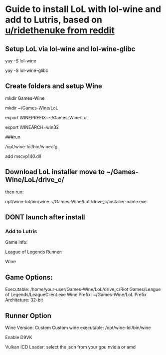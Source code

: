 # Guide to install LoL with lol-wine and add to Lutris, based on [u/ridethenuke from reddit](https://old.reddit.com/r/leagueoflinux/comments/bx0y2s/success_latest_arch_linux_winelol_patch_911/)

## Setup LoL via lol-wine and lol-wine-glibc
yay -S lol-wine

yay -S lol-wine-glibc

## Create folders and setup Wine

mkdir Games-Wine

mkdir ~/Games-Wine/LoL

export WINEPREFIX=~/Games-Wine/LoL

export WINEARCH=win32

###run

/opt/wine-lol/bin/winecfg

add mscvp140.dll

## Download LoL installer move to ~/Games-Wine/LoL/drive_c/
then run:

opt/wine-lol/bin/wine ~/Games-Wine/LoL/drive_c/installer-name.exe

## DONT launch after install

### Add to Lutris

Game info:

League of Legends
Runner:

Wine

## Game Options:
Executable: /home/your-user/Games-Wine/LoL/drive_c/Riot Games/League of Legends/LeagueClient.exe
Wine Prefix: ~/Games-Wine/LoL
Prefix Architeture: 32-bit

## Runner Option
Wine Version: Custom
Custom wine executable: /opt/wine-lol/bin/wine

Enable D9VK

Vulkan ICD Loader: select the json from your gpu nvidia or amd
